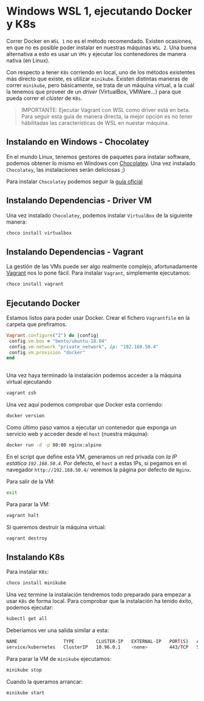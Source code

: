 # Windows WSL 1, ejecutando Docker y K8s
 
Correr Docker en `WSL 1` no es el método recomendado. Existen ocasiones, en que no es posible poder instalar en nuestras máquinas `WSL 2`. Una buena alternativa a esto es usar un `VMs` y ejecutar los contenedores de manera nativa (en Linux).
 
Con respecto a tener `K8s` corriendo en local, uno de los métodos existentes más directo que existe, es utilizar `minikube`. Existen distintas maneras de correr `minikube`, pero básicamente, se trata de un máquina virtual, a la cuál la tenemos que proveer de un *driver* (VirtualBox, VMWare...) para que pueda correr el *clúster* de `K8s`. 

>IMPORTANTE: Ejecutar Vagrant con WSL como driver está en beta. Para seguir esta guía de manera directa, la mejor opción es no tener hábilitadas las características de WSL en nuestar máquina.
 
## Instalando en Windows - Chocolatey
 
En el mundo Linux, tenemos gestores de paquetes para instalar software, podemos obtener lo mismo en Windows con [Chocolatey](https://chocolatey.org/). Una vez instalado `Chocolatey`, las instalaciones serán deliciosas ;)
 
Para instalar `Chocolatey` podemos seguir la [guía oficial](https://chocolatey.org/install)
 
## Instalando Dependencias - Driver VM
 
Una vez instalado `Chocolatey`, podemos instalar `VirtualBox` de la siguiente manera:
 
```bash
choco install virtualbox
```
 
## Instalando Dependencias - Vagrant
 
La gestión de las VMs puede ser algo realmente complejo, afortunadamente [Vagrant](https://www.vagrantup.com/) nos lo pone fácil. Para instalar `Vagrant`, simplemente ejecutamos:
 
```bash
choco install vagrant
```
 
## Ejecutando Docker
 
Estamos listos para poder usar Docker. Crear el fichero `Vagrantfile` en la carpeta que prefiramos.
 
```ruby
Vagrant.configure("2") do |config|
 config.vm.box = "bento/ubuntu-18.04"
 config.vm.network "private_network", ip: "192.168.50.4"
 config.vm.provision "docker"
end
 
```
 
Una vez haya terminado la instalación podemos acceder a la máquina virtual ejecutando
 
```bash
vagrant ssh
```
 
Una vez aquí podemos comprobar que Docker esta corriendo:
 
```bash
docker version
```
 
Como último paso vamos a ejecutar un contenedor que exponga un servicio web y acceder desde el `host` (nuestra máquina):
 
```bash
docker run -d -p 80:80 nginx:alpine
```
 
En el script que define esta VM, generamos un red privada con *la IP estática `192.168.50.4`*. Por defecto, el `host` a estas IPs, si pegamos en el navegador `http://192.168.50.4/` veremos la página por defecto de `Nginx`. 
 
Para salir de la VM:
 
```bash
exit
```
 
Para parar la VM:
 
```bash
vagrant halt
```
 
Si queremos destruir la máquina virtual:
 
```bash
vagrant destroy
```
 
## Instalando K8s
 
Para instalar `K8s`:
 
```bash
choco install minikube
```
 
Una vez termine la instalación tendremos todo preparado para empezar a usar `K8s` de forma local. Para comprobar que la instalación ha tenido éxito, podemos ejecutar:
 
```bash
kubectl get all
```
 
Deberíamos ver una salida similar a esta:
 
```bash
NAME                 TYPE        CLUSTER-IP   EXTERNAL-IP   PORT(S)   AGE
service/kubernetes   ClusterIP   10.96.0.1    <none>        443/TCP   59s
```
 
Para parar la VM de `minikube` ejecutamos:
 
```bash
minikube stop
```
 
Cuando la queramos arrancar:
 
```bash
minikube start
```
